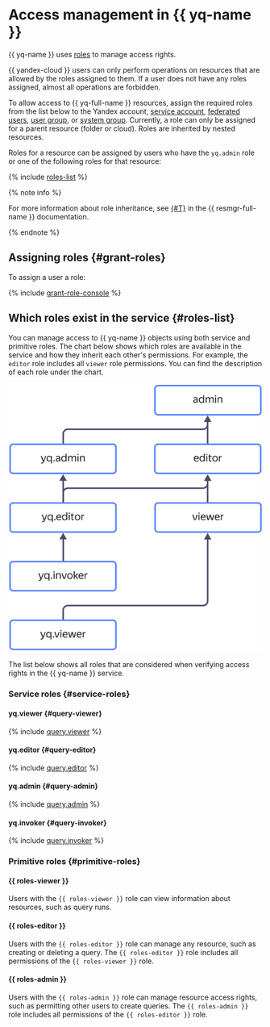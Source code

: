 # Access management in {{ yq-name }}

{{ yq-name }} uses [roles](../../iam/concepts/access-control/roles.md) to manage access rights.

{{ yandex-cloud }} users can only perform operations on resources that are allowed by the roles assigned to them. If a user does not have any roles assigned, almost all operations are forbidden.

To allow access to {{ yq-full-name }} resources, assign the required roles from the list below to the Yandex account, [service account](../../iam/concepts/users/service-accounts.md), [federated users](../../iam/concepts/federations.md), [user group](../../organization/operations/manage-groups.md), or [system group](../../iam/concepts/access-control/system-group.md). Currently, a role can only be assigned for a parent resource (folder or cloud). Roles are inherited by nested resources.

Roles for a resource can be assigned by users who have the `yq.admin` role or one of the following roles for that resource:

{% include [roles-list](../../_includes/iam/roles-list.md) %}

{% note info %}

For more information about role inheritance, see [{#T}](../../resource-manager/concepts/resources-hierarchy.md#access-rights-inheritance) in the {{ resmgr-full-name }} documentation.

{% endnote %}

## Assigning roles {#grant-roles}

To assign a user a role:

{% include [grant-role-console](../../_includes/grant-role-console.md) %}

## Which roles exist in the service {#roles-list}

You can manage access to {{ yq-name }} objects using both service and primitive roles. The chart below shows which roles are available in the service and how they inherit each other's permissions. For example, the `editor` role includes all `viewer` role permissions. You can find the description of each role under the chart.

<center>

![image](../../_assets/query/service-roles-hierarchy.svg)

</center>

The list below shows all roles that are considered when verifying access rights in the {{ yq-name }} service.

### Service roles {#service-roles}

#### yq.viewer {#query-viewer}

{% include [query.viewer](../../_roles/yq/viewer.md) %}

#### yq.editor {#query-editor}

{% include [query.editor](../../_roles/yq/editor.md) %}

#### yq.admin {#query-admin}

{% include [query.admin](../../_roles/yq/admin.md) %}

#### yq.invoker {#query-invoker}

{% include [query.invoker](../../_roles/yq/invoker.md) %}

### Primitive roles {#primitive-roles}

#### {{ roles-viewer }}

Users with the `{{ roles-viewer }}` role can view information about resources, such as query runs.

#### {{ roles-editor }}

Users with the `{{ roles-editor }}` role can manage any resource, such as creating or deleting a query. The `{{ roles-editor }}` role includes all permissions of the `{{ roles-viewer }}` role.

#### {{ roles-admin }}

Users with the `{{ roles-admin }}` role can manage resource access rights, such as permitting other users to create queries. The `{{ roles-admin }}` role includes all permissions of the `{{ roles-editor }}` role.
